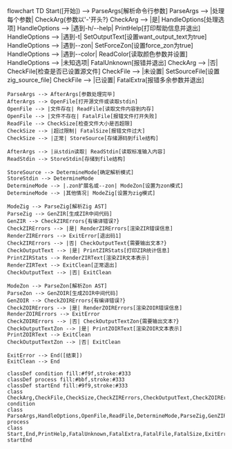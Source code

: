 flowchart TD
    Start([开始]) --> ParseArgs[解析命令行参数]
    ParseArgs --> |处理每个参数| CheckArg{参数以'-'开头?}
    CheckArg --> |是| HandleOptions[处理选项]
    HandleOptions --> |遇到-h/--help| PrintHelp[打印帮助信息并退出]
    HandleOptions --> |遇到-t| SetOutputText[设置want_output_text为true]
    HandleOptions --> |遇到--zon| SetForceZon[设置force_zon为true]
    HandleOptions --> |遇到--color| ReadColor[读取颜色参数并设置]
    HandleOptions --> |未知选项| FatalUnknown[报错并退出]
    CheckArg --> |否| CheckFile[检查是否已设置源文件]
    CheckFile --> |未设置| SetSourceFile[设置zig_source_file]
    CheckFile --> |已设置| FatalExtra[报错多余参数并退出]
    
    ParseArgs --> AfterArgs[参数处理完毕]
    AfterArgs --> OpenFile[打开源文件或读取stdin]
    OpenFile --> |文件存在| ReadFile[读取文件内容到内存]
    OpenFile --> |文件不存在| FatalFile[报错文件打开失败]
    ReadFile --> CheckSize[检查文件大小是否超限]
    CheckSize --> |超过限制| FatalSize[报错文件过大]
    CheckSize --> |正常| StoreSource[存储源码到file结构]
    
    AfterArgs --> |从stdin读取| ReadStdin[读取标准输入内容]
    ReadStdin --> StoreStdin[存储到file结构]
    
    StoreSource --> DetermineMode[确定解析模式]
    StoreStdin --> DetermineMode
    DetermineMode --> |.zon扩展名或--zon| ModeZon[设置为zon模式]
    DetermineMode --> |其他情况| ModeZig[设置为zig模式]
    
    ModeZig --> ParseZig[解析Zig AST]
    ParseZig --> GenZIR[生成ZIR中间代码]
    GenZIR --> CheckZIRErrors{有编译错误?}
    CheckZIRErrors --> |是| RenderZIRErrors[渲染ZIR错误信息]
    RenderZIRErrors --> ExitError[退出码1]
    CheckZIRErrors --> |否| CheckOutputText{需要输出文本?}
    CheckOutputText --> |是| PrintZIRStats[打印ZIR统计信息]
    PrintZIRStats --> RenderZIRText[渲染ZIR文本表示]
    RenderZIRText --> ExitClean[正常退出]
    CheckOutputText --> |否| ExitClean
    
    ModeZon --> ParseZon[解析Zon AST]
    ParseZon --> GenZOIR[生成ZOIR中间代码]
    GenZOIR --> CheckZOIRErrors{有编译错误?}
    CheckZOIRErrors --> |是| RenderZOIRErrors[渲染ZOIR错误信息]
    RenderZOIRErrors --> ExitError
    CheckZOIRErrors --> |否| CheckOutputTextZon{需要输出文本?}
    CheckOutputTextZon --> |是| PrintZOIRText[渲染ZOIR文本表示]
    PrintZOIRText --> ExitClean
    CheckOutputTextZon --> |否| ExitClean
    
    ExitError --> End([结束])
    ExitClean --> End
    
    classDef condition fill:#f9f,stroke:#333
    classDef process fill:#bbf,stroke:#333
    classDef startEnd fill:#9f9,stroke:#333
    class CheckArg,CheckFile,CheckSize,CheckZIRErrors,CheckOutputText,CheckZOIRErrors,CheckOutputTextZon condition
    class ParseArgs,HandleOptions,OpenFile,ReadFile,DetermineMode,ParseZig,GenZIR,PrintZIRStats,RenderZIRText,ParseZon,GenZOIR,PrintZOIRText process
    class Start,End,PrintHelp,FatalUnknown,FatalExtra,FatalFile,FatalSize,ExitError,ExitClean startEnd
